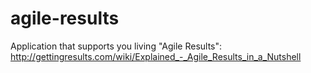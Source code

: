 # agile-results
Application that supports you living "Agile Results": http://gettingresults.com/wiki/Explained_-_Agile_Results_in_a_Nutshell
